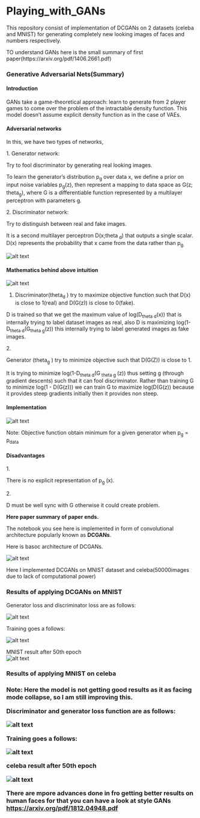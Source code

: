 # Playing_with_GANs
<p>This repository consist of implementation of DCGANs on 2 datasets (celeba and MNIST) for generating completely new looking images of faces and numbers respectively.</p>
<p> TO understand GANs here is the small summary of first paper(https://arxiv.org/pdf/1406.2661.pdf)</p>
<h3> Generative Adversarial Nets(Summary) </h3>
<h4> Introduction</h4>
<p> GANs take a game-theoretical approach: learn to generate from 2 player games to come over the problem of the intractable density function.
This model doesn’t assume explicit density function as in the case of VAEs.</p>
<h4> Adversarial networks </h4>
<p> In this, we have two types of networks,</p>
1. Generator network:<br>
<p>Try to fool discriminator by generating real looking images.</p>
<p>To learn the generator’s distribution p<sub>g</sub> over data x, we define a prior on input noise variables p<sub>g</sub>(z), then represent a mapping to data space as G(z; theta<sub>g</sub>), where G is a differentiable function represented by a multilayer perceptron with parameters g.</p>
2. Discriminator network: <br>
<p>Try to distinguish between real and fake images.</p>
<p>It is a second multilayer perceptron D(x;theta<sub> d</sub>) that outputs a single scalar. D(x) represents the probability that x came from the data rather than p<sub>g.</sub></p>

![alt text](https://github.com/dhruvgrover1251/Playing_with_GANs/blob/master/GANs.PNG)

<h4>Mathematics behind above intuition</h4>

![alt text](https://github.com/dhruvgrover1251/Playing_with_GANs/blob/master/GANs%202.PNG)
1. <p> Discriminator(theta<sub>d</sub> ) try to maximize objective function such that D(x) is close to 1(real) and D(G(z)) is close to 0(fake).</p>
<p>D is trained so that we get the maximum value of log(D<sub>theta d</sub>(x)) that is internally trying to label dataset images as real, also D is maximizing log(1-D<sub>theta d</sub>(G<sub>theta g</sub>(z)) this internally trying to label generated images as fake images. </p>
2. <p>Generator (theta<sub>g</sub> ) try to minimize objective such that D(G(Z)) is close to 1.</p>
<P>It is trying to minimize log(1-D<sub>theta d</sub>(G<sub> theta g </sub>(z)) thus setting g (through gradient descents) such that it can fool discriminator.
Rather than training G to minimize log(1 - D(G(z))) we can train G to maximize log(D(G(z)) because it provides steep gradients initially then it provides non steep.</p>
<h4>Implementation</h4>

![alt text](https://github.com/dhruvgrover1251/Playing_with_GANs/blob/master/GANs%203.PNG)
<p>Note: Objective function obtain minimum for a given generator when p<sub>g</sub> = p<sub>data</sub></p>

<h4>Disadvantages</h4>
1.<p>There is no explicit representation of p<sub>g</sub> (x).</p>
2.<p>D must be well sync with G otherwise it could create problem.</p>
<p><b>Here paper summary of paper ends.</b></p>
<p>The notebook you see here is implemented in form of convolutional architecture popularly known as <b>DCGANs</b>.
<p> Here is basoc architecture of DCGANs.
  
  ![alt text](https://github.com/dhruvgrover1251/Playing_with_GANs/blob/master/DCGANS%20archi.PNG)
  
  <p>Here I implemented DCGANs on MNIST dataset and celeba(50000images due to lack of computational power)</p>
  
  <h3> Results of applying DCGANs on MNIST</h3>
  Generator loss and discriminator loss are as follows:<br>
  
  ![alt text](https://github.com/dhruvgrover1251/Playing_with_GANs/blob/master/MNIST%20Loss%20plot.PNG)<br>
  
  Training goes a follows:<br>
  
  ![alt text](https://github.com/dhruvgrover1251/Playing_with_GANs/blob/master/dcgan%20gif%20mnist.gif)<br>
  
  MNIST result after 50th epoch<br>
  ![alt text](https://github.com/dhruvgrover1251/Playing_with_GANs/blob/master/MNIST_result.png)
  
  <h3>Results of applying MNIST on celeba<h3>
  
  <b>Note: Here the model is not getting good results as it as facing mode collapse, so I am still improving this.</b><br>
  
  Discriminator and generator loss function are as follows: 
  
  ![alt text](https://github.com/dhruvgrover1251/Playing_with_GANs/blob/master/celeba_loss.png)<br>
  
   Training goes a follows:<br>
  
   ![alt text](https://github.com/dhruvgrover1251/Playing_with_GANs/blob/master/dcgan%20gif%20mnist.gif)<br>
   
   celeba result after 50th epoch<br>
   
   ![alt text](https://github.com/dhruvgrover1251/Playing_with_GANs/blob/master/celeba_results.png)<br>
   
   
   <b> There are mpore advances done in fro getting better results on human faces for that you can have a look at style GANs https://arxiv.org/pdf/1812.04948.pdf</b>
   
   

   
   
   
   



  
  

